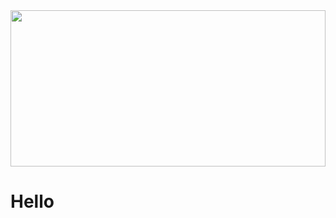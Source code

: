 <div width="100%">
    <img width="100%" height="250px" src="https://media.giphy.com/media/0kM0R1Kpyd8O12KdqM/giphy.gif" />
  </div>
  
  <h1>Hello</h1>

